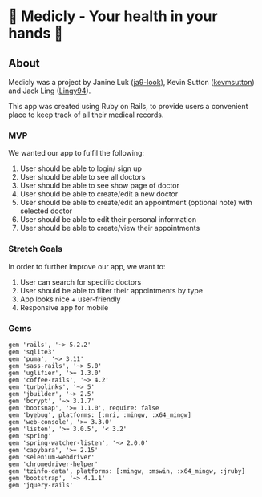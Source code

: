 
# 🏥 Medicly - Your health in your hands 🏥

## About

Medicly was a project by Janine Luk ([ja9-look](https://github.com/ja9-look)), Kevin Sutton ([kevmsutton](https://github.com/Kevmsutton)) and Jack Ling ([Lingy94](https://github.com/Lingy94)).

This app was created using Ruby on Rails, to provide users a convenient place to keep track of all their medical records.

### MVP

We wanted our app to fulfil the following:

1. User should be able to login/ sign up
2. User should be able to see all doctors
3. User should be able to see show page of doctor
4. User should be able to create/edit a new doctor
5. User should be able to create/edit an appointment (optional note) with selected doctor
6. User should be able to edit their personal information
7. User should be able to create/view their appointments

### Stretch Goals

In order to further improve our app, we want to:

1. User can search for specific doctors
2. User should be able to filter their appointments by type
3. App looks nice + user-friendly
4. Responsive app for mobile

### Gems
```
gem 'rails', '~> 5.2.2'
gem 'sqlite3'
gem 'puma', '~> 3.11'
gem 'sass-rails', '~> 5.0'
gem 'uglifier', '>= 1.3.0'
gem 'coffee-rails', '~> 4.2'
gem 'turbolinks', '~> 5'
gem 'jbuilder', '~> 2.5'
gem 'bcrypt', '~> 3.1.7'
gem 'bootsnap', '>= 1.1.0', require: false
gem 'byebug', platforms: [:mri, :mingw, :x64_mingw]
gem 'web-console', '>= 3.3.0'
gem 'listen', '>= 3.0.5', '< 3.2'
gem 'spring'
gem 'spring-watcher-listen', '~> 2.0.0'
gem 'capybara', '>= 2.15'
gem 'selenium-webdriver'
gem 'chromedriver-helper'
gem 'tzinfo-data', platforms: [:mingw, :mswin, :x64_mingw, :jruby]
gem 'bootstrap', '~> 4.1.1'
gem 'jquery-rails'
```

